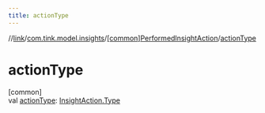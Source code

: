 ```yaml
---
title: actionType
---
```

//[link](../../../index.html)/[com.tink.model.insights](../index.html)/[[common]PerformedInsightAction](index.html)/[actionType](action-type.html)



# actionType



[common]\
val [actionType](action-type.html): [InsightAction.Type](../[common]-insight-action/-type/index.html)





